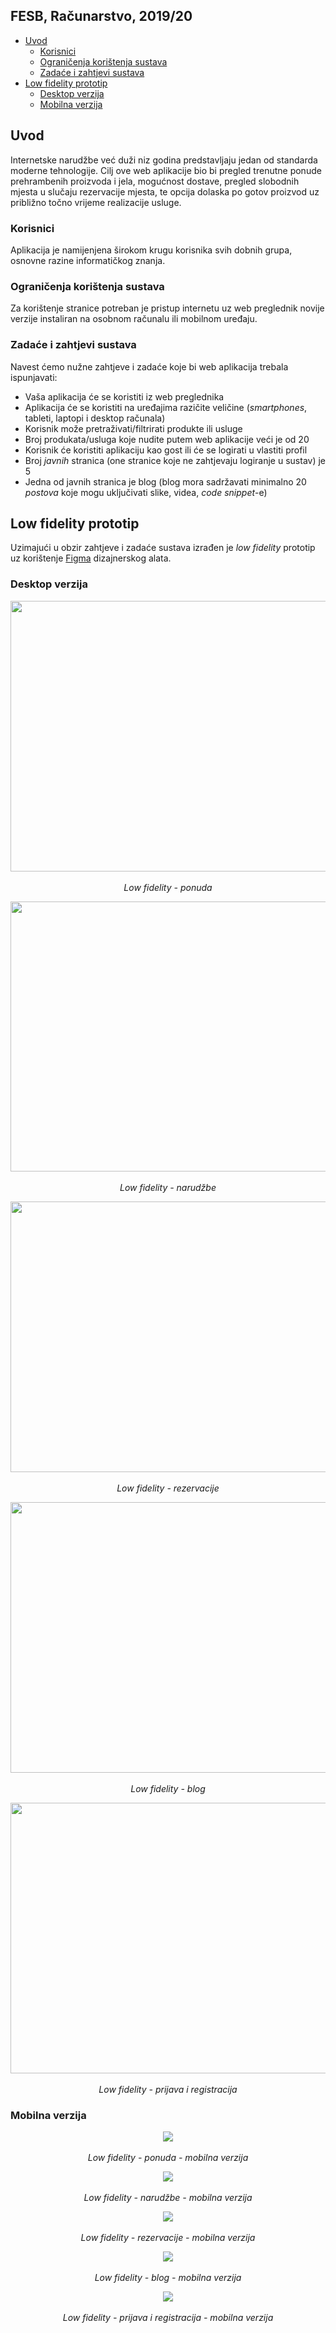 ## FESB, Računarstvo, 2019/20 <!-- omit in toc -->

<!-- markdownlint-disable MD007 -->

- [Uvod](#uvod)
  - [Korisnici](#korisnici)
  - [Ograničenja korištenja sustava](#ograničenja-korištenja-sustava)
  - [Zadaće i zahtjevi sustava](#zadaće-i-zahtjevi-sustava)
- [Low fidelity prototip](#low-fidelity-prototip)
  - [Desktop verzija](#desktop-verzija)
  - [Mobilna verzija](#mobilna-verzija)

## Uvod

Internetske narudžbe već duži niz godina predstavljaju jedan od standarda moderne tehnologije. Cilj ove web aplikacije bio bi pregled trenutne ponude prehrambenih proizvoda i jela, mogućnost dostave, pregled slobodnih mjesta u slučaju rezervacije mjesta, te opcija dolaska po gotov proizvod uz približno točno vrijeme realizacije usluge.

### Korisnici

Aplikacija je namijenjena širokom krugu korisnika svih dobnih grupa, osnovne razine informatičkog znanja.

### Ograničenja korištenja sustava

Za korištenje stranice potreban je pristup internetu uz web preglednik novije verzije instaliran na osobnom računalu ili mobilnom uređaju.

### Zadaće i zahtjevi sustava

Navest ćemo nužne zahtjeve i zadaće koje bi web aplikacija trebala ispunjavati:

- Vaša aplikacija će se koristiti iz web preglednika
- Aplikacija će se koristiti na uređajima razičite veličine (_smartphones_, tableti, laptopi i desktop računala)
- Korisnik može pretraživati/filtrirati produkte ili usluge
- Broj produkata/usluga koje nudite putem web aplikacije veći je od 20
- Korisnik će koristiti aplikaciju kao gost ili će se logirati u vlastiti profil
- Broj _javnih_ stranica (one stranice koje ne zahtjevaju logiranje u sustav) je 5
- Jedna od javnih stranica je blog (blog mora sadržavati minimalno 20 _postova_ koje mogu uključivati slike, videa, _code snippet_-e)

## Low fidelity prototip

Uzimajući u obzir zahtjeve i zadaće sustava izrađen je _low fidelity_ prototip uz korištenje [Figma](https://www.figma.com) dizajnerskog alata.

### Desktop verzija

<!-- markdownlint-disable MD033 -->
<p align="center">
    <img src="./folder/Desktop - 1.png" width="600px" height="432.88px"/>
    <br><br>
    <em>Low fidelity - ponuda</em>
</p>
<!-- markdownlint-disable MD033 -->

<!-- markdownlint-disable MD033 -->
<p align="center">
    <img src="./folder/Desktop - 2.png" width="600px" height="432.88px"/>
    <br><br>
    <em>Low fidelity - narudžbe</em>
</p>
<!-- markdownlint-disable MD033 -->

<!-- markdownlint-disable MD033 -->
<p align="center">
    <img src="./folder/Desktop - 3.png" width="600px" height="432.88px"/>
    <br><br>
    <em>Low fidelity - rezervacije</em>
</p>
<!-- markdownlint-disable MD033 -->

<!-- markdownlint-disable MD033 -->
<p align="center">
    <img src="./folder/Desktop - 4.png" width="600px" height="432.88px"/>
    <br><br>
    <em>Low fidelity - blog</em>
</p>
<!-- markdownlint-disable MD033 -->

<!-- markdownlint-disable MD033 -->
<p align="center">
    <img src="./folder/Desktop - 5.png" width="600px" height="432.88px"/>
    <br><br>
    <em>Low fidelity - prijava i registracija</em>
</p>
<!-- markdownlint-disable MD033 -->

### Mobilna verzija

<!-- markdownlint-disable MD033 -->
<p align="center">
    <img src="./folder/Android - 1.png" width="auto" height="auto"/>
    <br><br>
    <em>Low fidelity - ponuda - mobilna verzija</em>
</p>
<!-- markdownlint-disable MD033 -->

<!-- markdownlint-disable MD033 -->
<p align="center">
    <img src="./folder/Android - 2.png" width="auto" height="auto"/>
    <br><br>
    <em>Low fidelity - narudžbe - mobilna verzija</em>
</p>
<!-- markdownlint-disable MD033 -->

<!-- markdownlint-disable MD033 -->
<p align="center">
    <img src="./folder/Android - 3.png" width="auto" height="auto"/>
    <br><br>
    <em>Low fidelity - rezervacije - mobilna verzija</em>
</p>
<!-- markdownlint-disable MD033 -->

<!-- markdownlint-disable MD033 -->
<p align="center">
    <img src="./folder/Android - 4.png" width="auto" height="auto"/>
    <br><br>
    <em>Low fidelity - blog - mobilna verzija</em>
</p>
<!-- markdownlint-disable MD033 -->

<!-- markdownlint-disable MD033 -->
<p align="center">
    <img src="./folder/Android - 5.png" width="auto" height="autoV"/>
    <br><br>
    <em>Low fidelity - prijava i registracija - mobilna verzija</em>
</p>
<!-- markdownlint-disable MD033 -->
